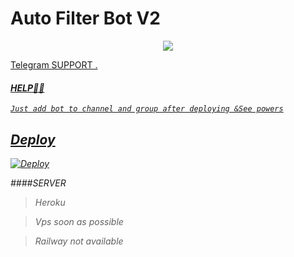 # Auto Filter Bot V2

<p align="center">
  <a href="https://www.python.org">
    <img src="http://ForTheBadge.com/images/badges/made-with-python.svg">
<P align="center">
   <a href="https://t.me/sunaif_adkar">

Telegram SUPPORT
.
<i>
      

#### HELP👩‍💻
```Just add bot to channel and group after deploying &See powers```

## Deploy

<a href="https://heroku.com/deploy?template=https://github.com/sunaif-adkar2/auto-filter-bot-premier/tree/main">
  <img src="https://www.herokucdn.com/deploy/button.svg" alt="Deploy">
</a>


####SERVER
 >Heroku 

 >Vps soon as possible

 >Railway not available
